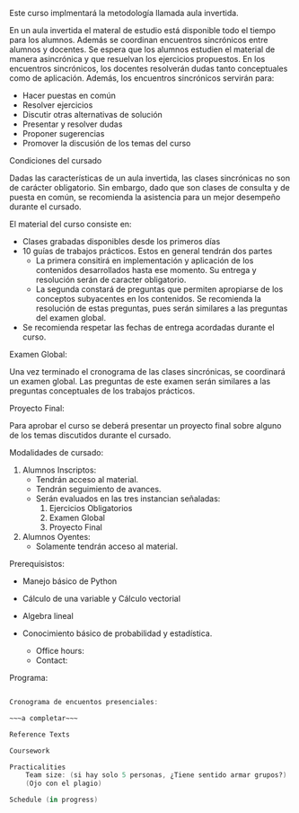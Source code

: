 Este curso implmentará la metodología llamada aula invertida.

En un aula invertida el materal de estudio está disponible todo el tiempo para los alumnos. Además se coordinan encuentros sincrónicos entre alumnos y docentes. Se espera que los alumnos estudien el material de manera asincrónica y que resuelvan los ejercicios propuestos. En los encuentros sincrónicos, los docentes resolverán dudas tanto conceptuales como de aplicación. Además, los encuentros sincrónicos servirán para:

* Hacer puestas en común
* Resolver ejercicios
* Discutir otras alternativas de solución 
* Presentar y resolver dudas
* Proponer sugerencias
* Promover la discusión de los temas del curso

Condiciones del cursado

Dadas las características de un aula invertida, las clases sincrónicas no son de carácter obligatorio. Sin embargo, dado que son clases de consulta y de puesta en común, se recomienda la asistencia para un mejor desempeño durante el cursado.

El material del curso consiste en:
* Clases grabadas disponibles desde los primeros días
* 10 guías de trabajos prácticos. Estos en general tendrán dos partes
	* La primera consitirá en implementación y aplicación de los contenidos desarrollados hasta ese momento. Su entrega y resolución serán de caracter obligatorio.
	* La segunda constará de preguntas que permiten apropiarse de los conceptos subyacentes en los contenidos. Se recomienda la resolución de estas preguntas, pues serán similares a las preguntas del examen global.
* Se recomienda respetar las fechas de entrega acordadas durante el curso.

Examen Global:

Una vez terminado el cronograma de las clases sincrónicas, se coordinará un examen global. Las preguntas de este examen serán similares a las preguntas conceptuales de los trabajos prácticos.

Proyecto Final:

Para aprobar el curso se deberá presentar un proyecto final sobre alguno de los temas discutidos durante el cursado.

Modalidades de cursado:

1. Alumnos Inscriptos:
	* Tendrán acceso al material.
	* Tendrán seguimiento de avances.
	* Serán evaluados en las tres instancian señaladas:
		1. Ejercicios Obligatorios
		2. Examen Global
		3. Proyecto Final
2. Alumnos Oyentes: 
	* Solamente tendrán acceso al material.

Prerequisistos:

* Manejo básico de Python
* Cálculo de una variable y Cálculo vectorial
* Algebra lineal
* Conocimiento básico de probabilidad y estadística.

    * Office hours:
    * Contact:


Programa:

~~~a completar~~~

Cronograma de encuentos presenciales:

~~~a completar~~~

Reference Texts

Coursework

Practicalities
    Team size: (si hay solo 5 personas, ¿Tiene sentido armar grupos?)
    (Ojo con el plagio)

Schedule (in progress)
